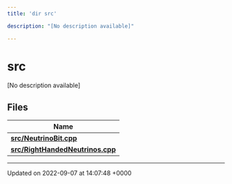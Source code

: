 ```yaml
---
title: 'dir src'

description: "[No description available]"

---
```


# src

[No description available]

## Files

| Name           |
| -------------- |
| **[src/NeutrinoBit.cpp](/documentation/code/files/neutrinobit_8cpp/#file-neutrinobitcpp)**  |
| **[src/RightHandedNeutrinos.cpp](/documentation/code/files/righthandedneutrinos_8cpp/#file-righthandedneutrinoscpp)**  |






-------------------------------

Updated on 2022-09-07 at 14:07:48 +0000
